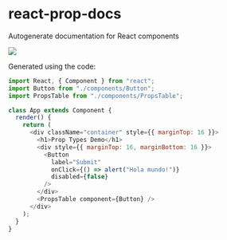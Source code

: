 # react-prop-docs
Autogenerate documentation for React components

![](https://i.imgur.com/BsIacSe.png)

Generated using the code:

```javascript
import React, { Component } from "react";
import Button from "./components/Button";
import PropsTable from "./components/PropsTable";

class App extends Component {
  render() {
    return (
      <div className="container" style={{ marginTop: 16 }}>
        <h1>Prop Types Demo</h1>
        <div style={{ marginTop: 16, marginBottom: 16 }}>
          <Button
            label="Submit"
            onClick={() => alert("Hola mundo!")}
            disabled={false}
          />
        </div>
        <PropsTable component={Button} />
      </div>
    );
  }
}
```
